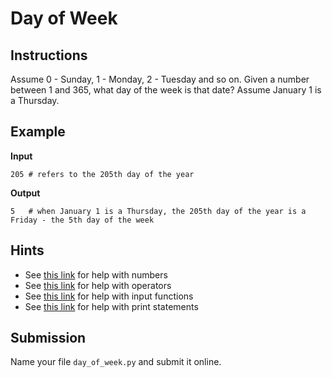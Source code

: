 # Day of Week

## Instructions
Assume 0 - Sunday, 1 - Monday, 2 - Tuesday and so on. Given a number between 1 and 365, what day of the week is that date? Assume January 1 is a Thursday.

## Example
**Input**
```
205 # refers to the 205th day of the year
```

**Output**
```
5   # when January 1 is a Thursday, the 205th day of the year is a Friday - the 5th day of the week
```

## Hints
* See [this link](https://www.w3schools.com/python/python_numbers.asp) for help with numbers
* See [this link](https://www.w3schools.com/python/python_operators.asp) for help with operators
* See [this link](https://www.w3schools.com/python/ref_func_input.asp) for help with input functions
* See [this link](https://www.w3schools.com/python/ref_func_print.asp) for help with print statements

## Submission
Name your file `day_of_week.py` and submit it online.
